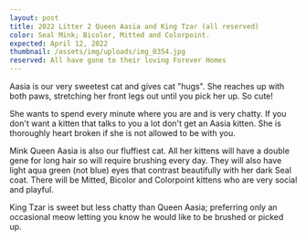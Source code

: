 ```yaml
---
layout: post
title: 2022 Litter 2 Queen Aasia and King Tzar (all reserved)
color: Seal Mink; Bicolor, Mitted and Colorpoint.
expected: April 12, 2022
thumbnail: /assets/img/uploads/img_0354.jpg
reserved: All have gone to their loving Forever Homes
---
```

Aasia is our very sweetest cat and gives cat "hugs". She reaches up with both paws, stretching her front legs out until you pick her up. So cute! 

She wants to spend every minute where you are and is very chatty. If you don't want a kitten that talks to you a lot don't get an Aasia kitten. She is thoroughly heart broken if she is not allowed to be with you. 

Mink Queen Aasia is also our fluffiest cat. All her kittens will have a double gene for long hair so will require brushing every day. They will also have light aqua green (not blue) eyes that contrast beautifully with her dark Seal coat. There will be Mitted, Bicolor and Colorpoint kittens who are very social and playful. 

King Tzar is sweet but less chatty than Queen Aasia; preferring only an occasional meow letting you know he would like to be brushed or picked up.